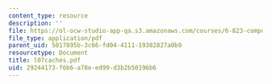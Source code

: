 ```yaml
---
content_type: resource
description: ''
file: https://ol-ocw-studio-app-qa.s3.amazonaws.com/courses/6-823-computer-system-architecture-fall-2005/29244173f6b6a78eed99d3b2b50196b6_l07caches.pdf
file_type: application/pdf
parent_uid: 5017895b-3c66-fd04-4111-19382827a0b9
resourcetype: Document
title: l07caches.pdf
uid: 29244173-f6b6-a78e-ed99-d3b2b50196b6
---
```

